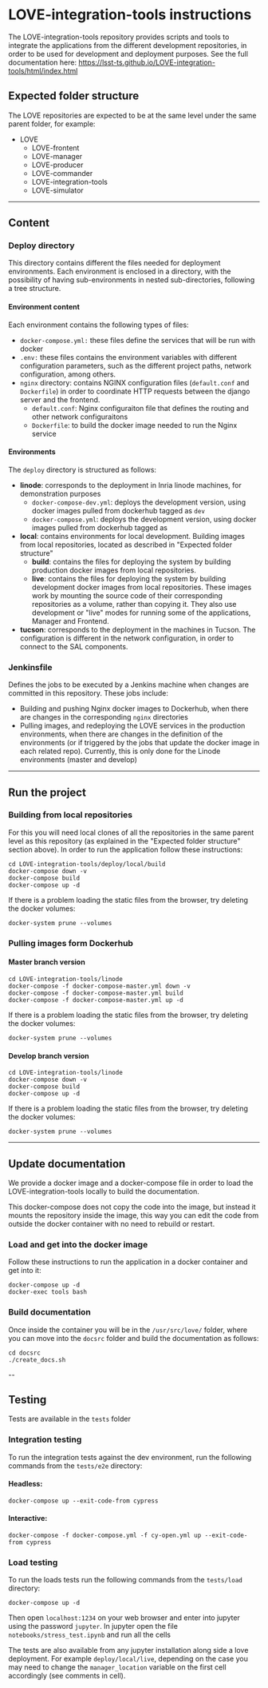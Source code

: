 # LOVE-integration-tools instructions

The LOVE-integration-tools repository provides scripts and tools to integrate the applications from the different development repositories, in order to be used for development and deployment purposes.
See the full documentation here: https://lsst-ts.github.io/LOVE-integration-tools/html/index.html

## Expected folder structure

The LOVE repositories are expected to be at the same level under the same parent folder, for example:

- LOVE
  - LOVE-frontent
  - LOVE-manager
  - LOVE-producer
  - LOVE-commander
  - LOVE-integration-tools
  - LOVE-simulator

---

## Content

### Deploy directory

This directory contains different the files needed for deployment environments. Each environment is enclosed in a directory, with the possibility of having sub-environments in nested sub-directories, following a tree structure.

#### Environment content

Each environment contains the following types of files:

- `docker-compose.yml:` these files define the services that will be run with docker
- `.env:` these files contains the environment variables with different configuration parameters, such as the different project paths, network configuration, among others.
- `nginx` directory: contains NGINX configuration files (`default.conf` and `Dockerfile`) in order to coordinate HTTP requests between the django server and the frontend.
  - `default.conf`: Nginx configuraiton file that defines the routing and other network configuraitons
  - `Dockerfile`: to build the docker image needed to run the Nginx service

#### Environments

The `deploy` directory is structured as follows:

- **linode**: corresponds to the deployment in Inria linode machines, for demonstration purposes
  - `docker-compose-dev.yml`: deploys the development version, using docker images pulled from dockerhub tagged as `dev`
  - `docker-compose.yml`: deploys the development version, using docker images pulled from dockerhub tagged as
- **local**: contains environments for local development. Building images from local repositories, located as described in "Expected folder structure"
  - **build**: contains the files for deploying the system by building production docker images from local repositories.
  - **live**: contains the files for deploying the system by building development docker images from local repositories. These images work by mounting the source code of their corresponding repositories as a volume, rather than copying it. They also use development or "live" modes for running some of the applications, Manager and Frontend.
- **tucson**: corresponds to the deployment in the machines in Tucson. The configuration is different in the network configuration, in order to connect to the SAL components.

### Jenkinsfile

Defines the jobs to be executed by a Jenkins machine when changes are committed in this repository. These jobs include:

- Building and pushing Nginx docker images to Dockerhub, when there are changes in the corresponding `nginx` directories
- Pulling images, and redeploying the LOVE services in the production environments, when there are changes in the definition of the environments (or if triggered by the jobs that update the docker image in each related repo). Currently, this is only done for the Linode environments (master and develop)

---

## Run the project

### Building from local repositories

For this you will need local clones of all the repositories in the same parent level as this repository (as explained in the "Expected folder structure" section above). In order to run the application follow these instructions:

```
cd LOVE-integration-tools/deploy/local/build
docker-compose down -v
docker-compose build
docker-compose up -d
```

If there is a problem loading the static files from the browser, try deleting the docker volumes:

```
docker-system prune --volumes
```

### Pulling images form Dockerhub

#### Master branch version

```
cd LOVE-integration-tools/linode
docker-compose -f docker-compose-master.yml down -v
docker-compose -f docker-compose-master.yml build
docker-compose -f docker-compose-master.yml up -d
```

If there is a problem loading the static files from the browser, try deleting the docker volumes:

```
docker-system prune --volumes
```

#### Develop branch version

```
cd LOVE-integration-tools/linode
docker-compose down -v
docker-compose build
docker-compose up -d
```

If there is a problem loading the static files from the browser, try deleting the docker volumes:

```
docker-system prune --volumes
```

---

## Update documentation

We provide a docker image and a docker-compose file in order to load the LOVE-integration-tools locally to build the documentation.

This docker-compose does not copy the code into the image, but instead it mounts the repository inside the image, this way you can edit the code from outside the docker container with no need to rebuild or restart.

### Load and get into the docker image

Follow these instructions to run the application in a docker container and get into it:

```
docker-compose up -d
docker-exec tools bash
```

### Build documentation

Once inside the container you will be in the `/usr/src/love/` folder, where you can move into the `docsrc` folder and build the documentation as follows:

```
cd docsrc
./create_docs.sh
```

--

## Testing

Tests are available in the `tests` folder

### Integration testing

To run the integration tests against the dev environment, run the following commands from the `tests/e2e` directory:

#### Headless:

`docker-compose up --exit-code-from cypress`

#### Interactive:

`docker-compose -f docker-compose.yml -f cy-open.yml up --exit-code-from cypress`

### Load testing

To run the loads tests run the following commands from the `tests/load` directory:

`docker-compose up -d`

Then open `localhost:1234` on your web browser and enter into jupyter using the password `jupyter`.
In jupyter open the file `notebooks/stress_test.ipynb` and run all the cells

The tests are also available from any jupyter installation along side a love deployment. For example `deploy/local/live`, depending on the case you may need to change the `manager_location` variable on the first cell accordingly (see comments in cell).
